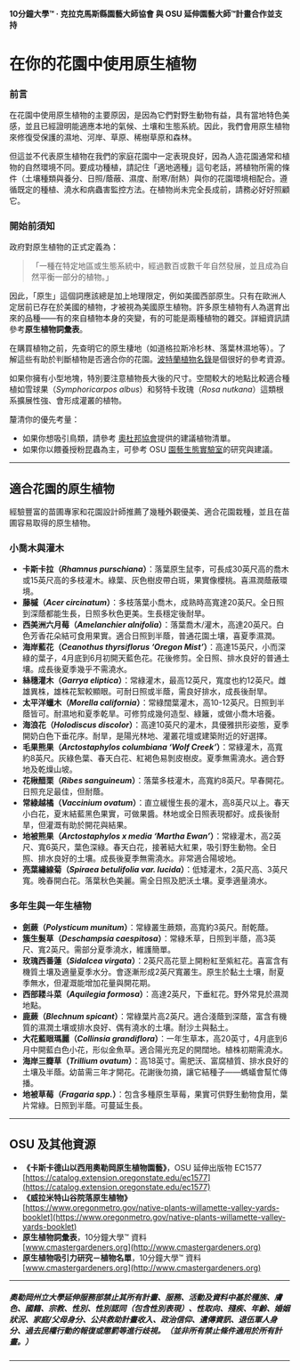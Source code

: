 #### 10分鐘大學™ · 克拉克馬斯縣園藝大師協會 與 OSU 延伸園藝大師™計畫合作並支持

# 在你的花園中使用原生植物

### 前言

在花園中使用原生植物的主要原因，是因為它們對野生動物有益，具有當地特色美感，並且已經證明能適應本地的氣候、土壤和生態系統。因此，我們會用原生植物來修復受保護的濕地、河岸、草原、稀樹草原和森林。

但這並不代表原生植物在我們的家庭花園中一定表現良好，因為人造花園通常和植物的自然環境不同。要成功種植，請記住「適地適種」這句老話，將植物所需的條件（土壤種類與養分、日照/蔭蔽、濕度、耐寒/耐熱）與你的花園環境相配合。遵循既定的種植、澆水和病蟲害監控方法。在植物尚未完全長成前，請務必好好照顧它。

### 開始前須知

政府對原生植物的正式定義為：

>「一種在特定地區或生態系統中，經過數百或數千年自然發展，並且成為自然平衡一部分的植物。」

因此，「原生」這個詞應該總是加上地理限定，例如美國西部原生。只有在歐洲人定居前已存在於美國的植物，才被視為美國原生植物。許多原生植物有人為選育出來的品種——有的來自植物本身的突變，有的可能是兩種植物的雜交。詳細資訊請參考**原生植物詞彙表**。

在購買植物之前，先查明它的原生棲地（如道格拉斯冷杉林、落葉林濕地等）。了解這些有助於判斷植物是否適合你的花園。[波特蘭植物名錄](https://www.portlandoregon.gov/citycode/article/322280)是個很好的參考資源。

如果你擁有小型地塊，特別要注意植物長大後的尺寸。空間較大的地點比較適合種植如雪球果（*Symphoricarpos albus*）和努特卡玫瑰（*Rosa nutkana*）這類根系擴展性強、會形成灌叢的植物。

釐清你的優先考量：

- 如果你想吸引鳥類，請參考 [奧杜邦協會](https://www.audubon.org/native-plants)提供的建議植物清單。
- 如果你以餵養授粉昆蟲為主，可參考 OSU [園藝生態實驗室](http://blogs.oregonstate.edu/gardenecologylab/)的研究與建議。

---

## 適合花園的原生植物

經驗豐富的苗圃專家和花園設計師推薦了幾種外觀優美、適合花園栽種，並且在苗圃容易取得的原生植物。

### 小喬木與灌木

- **卡斯卡拉（*Rhamnus purschiana*）**：落葉原生鼠李，可長成30英尺高的喬木或15英尺高的多枝灌木。綠葉、灰色樹皮帶白斑，果實像櫻桃。喜濕潤蔭蔽環境。
- **藤槭（*Acer circinatum*）**：多枝落葉小喬木，成熟時高寬達20英尺。全日照到深蔭都能生長，日照多秋色更美。生長穩定後耐旱。
- **西美洲六月莓（*Amelanchier alnifolia*）**：落葉喬木/灌木，高達20英尺。白色芳香花朵結可食用果實。適合日照到半蔭，普通花園土壤，喜夏季濕潤。
- **海岸藍花（*Ceanothus thyrsiflorus ‘Oregon Mist’*）**：高達15英尺，小而深綠的葉子，4月底到6月初開天藍色花。花後修剪。全日照、排水良好的普通土壤。成長後夏季幾乎不需澆水。
- **絲穗灌木（*Garrya eliptica*）**：常綠灌木，最高12英尺，寬度也約12英尺。雌雄異株，雄株花絮較顯眼。可耐日照或半蔭，需良好排水，成長後耐旱。
- **太平洋蠟木（*Morella california*）**：常綠闊葉灌木，高10-12英尺。日照到半蔭皆可。耐濕地和夏季乾旱。可修剪成幾何造型、綠籬，或做小喬木培養。
- **海浪花（*Holodiscus discolor*）**：高達10英尺的灌木，具優雅拱形姿態，夏季開奶白色下垂花序。耐旱，是陽光林地、灌叢花壇或建築附近的好選擇。
- **毛果熊果（*Arctostaphylos columbiana ‘Wolf Creek’*）**：常綠灌木，高寬約8英尺。灰綠色葉、春天白花、紅褐色易剝皮樹皮。夏季無需澆水。適合野地及乾燥山坡。
- **花楸醋栗（*Ribes sanguineum*）**：落葉多枝灌木，高寬約8英尺。早春開花。日照充足最佳，但耐蔭。
- **常綠越橘（*Vaccinium ovatum*）**：直立緩慢生長的灌木，高8英尺以上。春天小白花，夏末結藍黑色果實，可做果醬。林地或全日照表現都好。成長後耐旱，但灌溉有助於開花與結果。
- **地被熊果（*Arctostaphylos x media ‘Martha Ewan’*）**：常綠灌木，高2英尺、寬6英尺，葉色深綠。春天白花，接著結大紅果，吸引野生動物。全日照、排水良好的土壤。成長後夏季無需澆水。非常適合陽坡地。
- **亮葉繡線菊（*Spiraea betulifolia var. lucida*）**：低矮灌木，2英尺高、3英尺寬。晚春開白花。落葉秋色美麗。需全日照及肥沃土壤。夏季適量澆水。

### 多年生與一年生植物

- **劍蕨（*Polysticum munitum*）**：常綠叢生蕨類，高寬約3英尺。耐乾蔭。
- **簇生髮草（*Deschampsia caespitosa*）**：常綠禾草，日照到半蔭，高3英尺、寬2英尺。需部分夏季澆水，維護簡單。
- **玫瑰西番蓮（*Sidalcea virgata*）**：2英尺高花莖上開粉紅至紫紅花。喜富含有機質土壤及適量夏季水分。會逐漸形成2英尺寬叢生。原生於黏土土壤，耐夏季無水，但灌溉能增加花量與開花期。
- **西部耧斗菜（*Aquilegia formosa*）**：高達2英尺，下垂紅花。野外常見於濕潤地點。
- **鹿蕨（*Blechnum spicant*）**：常綠葉片高2英尺。適合淺蔭到深蔭，富含有機質的濕潤土壤或排水良好、偶有澆水的土壤。耐沙土與黏土。
- **大花藍眼瑪麗（*Collinsia grandiflora*）**：一年生草本，高20英寸，4月底到6月中開藍白色小花，形似金魚草。適合陽光充足的開闊地。植株初期需澆水。
- **海岸三瓣草（*Trillium ovatum*）**：高18英寸。需肥沃、富腐植質、排水良好的土壤及半蔭。幼苗需三年才開花。花謝後勿摘，讓它結種子——螞蟻會幫忙傳播。
- **地被草莓（*Fragaria spp.*）**：包含多種原生草莓，果實可供野生動物食用，葉片常綠。日照到半蔭。可蔓延生長。

---

## OSU 及其他資源

- **《卡斯卡德山以西用奧勒岡原生植物園藝》**，OSU 延伸出版物 EC1577  
  [https://catalog.extension.oregonstate.edu/ec1577](https://catalog.extension.oregonstate.edu/ec1577)
- **《威拉米特山谷院落原生植物》**  
  [https://www.oregonmetro.gov/native-plants-willamette-valley-yards-booklet](https://www.oregonmetro.gov/native-plants-willamette-valley-yards-booklet)
- **原生植物詞彙表**，10分鐘大學™ 資料  
  [www.cmastergardeners.org](http://www.cmastergardeners.org)
- **原生植物吸引力研究－植物名單**，10分鐘大學™ 資料  
  [www.cmastergardeners.org](http://www.cmastergardeners.org)

---

##### 奧勒岡州立大學延伸服務部禁止其所有計畫、服務、活動及資料中基於種族、膚色、國籍、宗教、性別、性別認同（包含性別表現）、性取向、殘疾、年齡、婚姻狀況、家庭/父母身分、公共救助計畫收入、政治信仰、遺傳資訊、退伍軍人身分、過去民權行動的報復或懲罰等進行歧視。（並非所有禁止條件適用於所有計畫。）
---